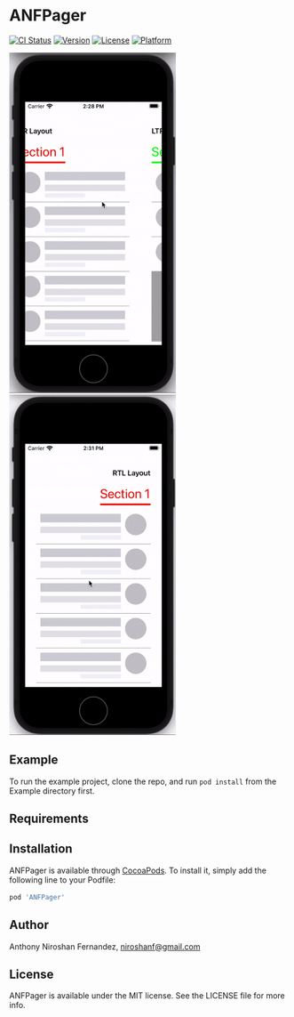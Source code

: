 # ANFPager

[![CI Status](https://img.shields.io/travis/niroshanf/ANFPager.svg?style=flat)](https://github.com/niroshanf/ANFPager)
[![Version](https://img.shields.io/cocoapods/v/ANFPager.svg?style=flat)](https://cocoapods.org/pods/ANFPager)
[![License](https://img.shields.io/cocoapods/l/ANFPager.svg?style=flat)](https://cocoapods.org/pods/ANFPager)
[![Platform](https://img.shields.io/cocoapods/p/ANFPager.svg?style=flat)](https://cocoapods.org/pods/ANFPager)

<p float="left">
  <img src="https://github.com/niroshanf/ANFPager/blob/main/Screenshots/screenshot1.gif" width="300" />&nbsp;&nbsp;&nbsp;&nbsp;&nbsp;&nbsp;
  <img src="https://github.com/niroshanf/ANFPager/blob/main/Screenshots/screenshot2.gif" width="300" />
</p>

## Example

To run the example project, clone the repo, and run `pod install` from the Example directory first.

## Requirements

## Installation

ANFPager is available through [CocoaPods](https://cocoapods.org). To install
it, simply add the following line to your Podfile:

```ruby
pod 'ANFPager'
```

## Author

Anthony Niroshan Fernandez, niroshanf@gmail.com

## License

ANFPager is available under the MIT license. See the LICENSE file for more info.
